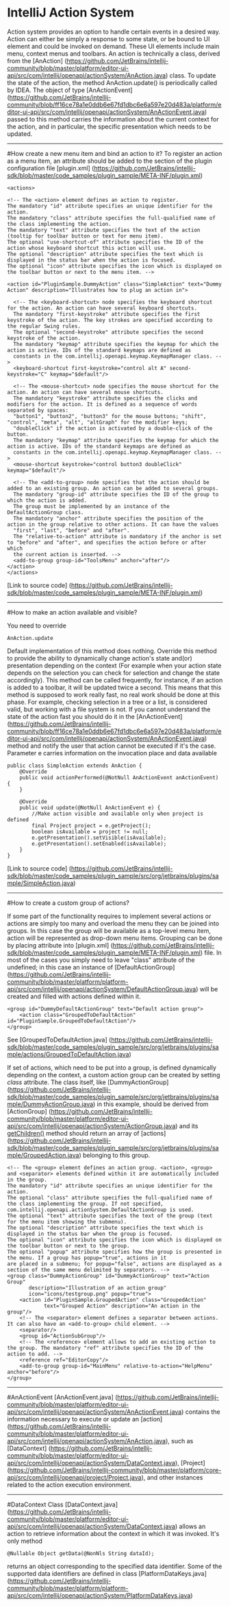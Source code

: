 IntelliJ Action System
==========
Action system provides an option to handle certain events in a desired way. Action can either be simply a response to some state,
or be bound to UI element and could be invoked on demand. These UI elements include main menu, context menus and toolbars.
An action is technically a class, derived from the [AnAction] (https://github.com/JetBrains/intellij-community/blob/master/platform/editor-ui-api/src/com/intellij/openapi/actionSystem/AnAction.java) class.
To update the state of the action, the method AnAction.update() is periodically called by IDEA.
The object of type [AnActionEvent] (https://github.com/JetBrains/intellij-community/blob/ff16ce78a1e0ddb6e67fd1dbc6e6a597e20d483a/platform/editor-ui-api/src/com/intellij/openapi/actionSystem/AnActionEvent.java)
passed to this method carries the information about the current context for the action,
and in particular, the specific presentation which needs to be updated.

----------------

#How create a new menu item and bind an action to it?
To register an action as a menu item, an <action> attribute should be added to the <actions> section of the plugin configuration file
[plugin.xml] (https://github.com/JetBrains/intellij-sdk/blob/master/code_samples/plugin_sample/META-INF/plugin.xml)

    <actions>

    <!-- The <action> element defines an action to register.
    The mandatory "id" attribute specifies an unique identifier for the action.
    The mandatory "class" attribute specifies the full-qualified name of the class implementing the action.
    The mandatory "text" attribute specifies the text of the action (tooltip for toolbar button or text for menu item).
    The optional "use-shortcut-of" attribute specifies the ID of the action whose keyboard shortcut this action will use.
    The optional "description" attribute specifies the text which is displayed in the status bar when the action is focused.
    The optional "icon" attribute specifies the icon which is displayed on the toolbar button or next to the menu item. -->

    <action id="PluginSample.DummyAction" class="SimpleAction" text="Dummy Action" description="Illustrates how to plug an action in">

      <!-- The <keyboard-shortcut> node specifies the keyboard shortcut for the action. An action can have several keyboard shortcuts.
      The mandatory "first-keystroke" attribute specifies the first keystroke of the action. The key strokes are specified according to the regular Swing rules.
      The optional "second-keystroke" attribute specifies the second keystroke of the action.
      The mandatory "keymap" attribute specifies the keymap for which the action is active. IDs of the standard keymaps are defined as
      constants in the com.intellij.openapi.keymap.KeymapManager class. -->
      <keyboard-shortcut first-keystroke="control alt A" second-keystroke="C" keymap="$default"/>

      <!-- The <mouse-shortcut> node specifies the mouse shortcut for the action. An action can have several mouse shortcuts.
      The mandatory "keystroke" attribute specifies the clicks and modifiers for the action. It is defined as a sequence of words separated by spaces:
      "button1", "button2", "button3" for the mouse buttons; "shift", "control", "meta", "alt", "altGraph" for the modifier keys;
      "doubleClick" if the action is activated by a double-click of the button.
      The mandatory "keymap" attribute specifies the keymap for which the action is active. IDs of the standard keymaps are defined as
      constants in the com.intellij.openapi.keymap.KeymapManager class. -->
      <mouse-shortcut keystroke="control button3 doubleClick" keymap="$default"/>

      <!-- The <add-to-group> node specifies that the action should be added to an existing group. An action can be added to several groups.
      The mandatory "group-id" attribute specifies the ID of the group to which the action is added.
      The group must be implemented by an instance of the DefaultActionGroup class.
      The mandatory "anchor" attribute specifies the position of the action in the group relative to other actions. It can have the values
      "first", "last", "before" and "after".
      The "relative-to-action" attribute is mandatory if the anchor is set to "before" and "after", and specifies the action before or after which
      the current action is inserted. -->
      <add-to-group group-id="ToolsMenu" anchor="after"/>
    </action>
    </actions>

[Link to source code] (https://github.com/JetBrains/intellij-sdk/blob/master/code_samples/plugin_sample/META-INF/plugin.xml)

-----------

#How to make an action available and visible?

You need to override

    AnAction.update

Default implementation of this method does nothing.
Override this method to provide the ability to dynamically change action's
state and(or) presentation depending on the context (For example
when your action state depends on the selection you can check for
selection and change the state accordingly).
This method can be called frequently, for instance, if an action is added to a toolbar, it will be updated twice a second.
This means that this method is supposed to work really fast,
no real work should be done at this phase.
For example, checking selection in a tree or a list,
is considered valid, but working with a file system is not.
If you cannot understand the state of
the action fast you should do it in the [AnActionEvent] (https://github.com/JetBrains/intellij-community/blob/ff16ce78a1e0ddb6e67fd1dbc6e6a597e20d483a/platform/editor-ui-api/src/com/intellij/openapi/actionSystem/AnActionEvent.java)
method and notify
the user that action cannot be executed if it's the case.
Parameter e carries information on the invocation place and data available

    public class SimpleAction extends AnAction {
        @Override
        public void actionPerformed(@NotNull AnActionEvent anActionEvent) {
        }

        @Override
        public void update(@NotNull AnActionEvent e) {
            //Make action visible and available only when project is defined
            final Project project = e.getProject();
            boolean isAvailable = project != null;
            e.getPresentation().setVisible(isAvailable);
            e.getPresentation().setEnabled(isAvailable);
        }
    }
[Link to source code] (https://github.com/JetBrains/intellij-sdk/blob/master/code_samples/plugin_sample/src/org/jetbrains/plugins/sample/SimpleAction.java)

-------------

#How to create a custom group of actions?

If some part of the functionality requires to implement several actions or actions are simply too many and overload the menu
they can be joined into groups. In this case the group will be available as a top-level menu item, action will be represented as drop-down menu items.
Grouping can be done by placing <group> attribute into
[plugin.xml] (https://github.com/JetBrains/intellij-sdk/blob/master/code_samples/plugin_sample/META-INF/plugin.xml)
file. In most of the cases you simply need to leave "class" attribute of the <group> undefined; in this case an instance of
[DefaultActionGroup] (https://github.com/JetBrains/intellij-community/blob/master/platform/platform-api/src/com/intellij/openapi/actionSystem/DefaultActionGroup.java)
will be created and filled with actions defined within it.

    <group id="DummyDefaultActionGroup" text="Default action group">
        <action class="GroupedToDefaultAction" id="PluginSample.GroupedToDefaultAction"/>
    </group>
See
[GroupedToDefaultAction.java] (https://github.com/JetBrains/intellij-sdk/blob/master/code_samples/plugin_sample/src/org/jetbrains/plugins/sample/actions/GroupedToDefaultAction.java)

If set of actions, which need to be put into a group, is defined dynamically depending on the context,
a custom action group can be created by setting *class* attribute. The class itself, like
[DummyActionGroup] (https://github.com/JetBrains/intellij-sdk/blob/master/code_samples/plugin_sample/src/org/jetbrains/plugins/sample/DummyActionGroup.java)
in this example, should be derived from
[ActionGroup] (https://github.com/JetBrains/intellij-community/blob/master/platform/editor-ui-api/src/com/intellij/openapi/actionSystem/ActionGroup.java)
and its
[getChildren()](https://github.com/JetBrains/intellij-sdk/blob/master/code_samples/plugin_sample/src/org/jetbrains/plugins/sample/DummyActionGroup.java)
method should return an array of
[actions] (https://github.com/JetBrains/intellij-sdk/blob/master/code_samples/plugin_sample/src/org/jetbrains/plugins/sample/GroupedAction.java)
belonging to this group.

    <!-- The <group> element defines an action group. <action>, <group> and <separator> elements defined within it are automatically included in the group.
    The mandatory "id" attribute specifies an unique identifier for the action.
    The optional "class" attribute specifies the full-qualified name of the class implementing the group. If not specified,
    com.intellij.openapi.actionSystem.DefaultActionGroup is used.
    The optional "text" attribute specifies the text of the group (text for the menu item showing the submenu).
    The optional "description" attribute specifies the text which is displayed in the status bar when the group is focused.
    The optional "icon" attribute specifies the icon which is displayed on the toolbar button or next to the group.
    The optional "popup" attribute specifies how the group is presented in the menu. If a group has popup="true", actions in it
    are placed in a submenu; for popup="false", actions are displayed as a section of the same menu delimited by separators. -->
    <group class="DummyActionGroup" id="DummyActionGroup" text="Action Group"
           description="Illustration of an action group"
           icon="icons/testgroup.png" popup="true">
        <action id="PluginSample.GroupedAction" class="GroupedAction"
                text="Grouped Action" description="An action in the group"/>
        <!-- The <separator> element defines a separator between actions. It can also have an <add-to-group> child element. -->
        <separator/>
        <group id="ActionSubGroup"/>
        <!-- The <reference> element allows to add an existing action to the group. The mandatory "ref" attribute specifies the ID of the action to add. -->
        <reference ref="EditorCopy"/>
        <add-to-group group-id="MainMenu" relative-to-action="HelpMenu" anchor="before"/>
    </group>

--------------

#AnActionEvent
[AnActionEvent.java] (https://github.com/JetBrains/intellij-community/blob/master/platform/editor-ui-api/src/com/intellij/openapi/actionSystem/AnActionEvent.java)
contains the information necessary to execute or update an
[action] (https://github.com/JetBrains/intellij-community/blob/master/platform/editor-ui-api/src/com/intellij/openapi/actionSystem/AnAction.java),
such as
[DataContext] (https://github.com/JetBrains/intellij-community/blob/master/platform/editor-ui-api/src/com/intellij/openapi/actionSystem/DataContext.java),
[Project] (https://github.com/JetBrains/intellij-community/blob/master/platform/core-api/src/com/intellij/openapi/project/Project.java),
and other instances related to the action execution environment.

-------------

#DataContext
Class
[DataContext.java] (https://github.com/JetBrains/intellij-community/blob/master/platform/editor-ui-api/src/com/intellij/openapi/actionSystem/DataContext.java)
allows an action to retrieve information about the context in which it was invoked.
It's only method

```@Nullable Object getData(@NonNls String dataId);```

returns an object corresponding to the specified data identifier. Some of the supported
data identifiers are defined in class
[PlatformDataKeys.java] (https://github.com/JetBrains/intellij-community/blob/master/platform/platform-api/src/com/intellij/openapi/actionSystem/PlatformDataKeys.java)